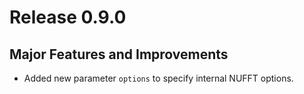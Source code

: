 # Release 0.9.0

## Major Features and Improvements

- Added new parameter `options` to specify internal NUFFT options.
